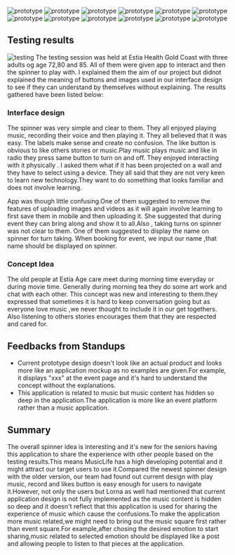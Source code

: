 ![prototype](https://github.com/deco3500-2017/Genius/blob/master/DigitalPrototype/img2/Homepage.png)
![prototype](https://github.com/deco3500-2017/Genius/blob/master/DigitalPrototype/img2/Event%20Gallery%20-%20happy.png)
![prototype](https://github.com/deco3500-2017/Genius/blob/master/DigitalPrototype/img2/View%20Event.png)
![prototype](https://github.com/deco3500-2017/Genius/blob/master/DigitalPrototype/img2/Join%20Event.png)
![prototype](https://github.com/deco3500-2017/Genius/blob/master/DigitalPrototype/img2/Create%20Event.png)
![prototype](https://github.com/deco3500-2017/Genius/blob/master/DigitalPrototype/img2/Add%20Images.png)
![prototype](https://github.com/deco3500-2017/Genius/blob/master/DigitalPrototype/img2/My%20Page.png)
![prototype](https://github.com/deco3500-2017/Genius/blob/master/DigitalPrototype/img2/My%20Like.png)
![prototype](https://github.com/deco3500-2017/Genius/blob/master/DigitalPrototype/img2/My%20Event.png)
![prototype](https://github.com/deco3500-2017/Genius/blob/master/DigitalPrototype/img2/My%20Event%202.png)
![prototype](https://github.com/deco3500-2017/Genius/blob/master/DigitalPrototype/img2/Delete%20event.png)
![prototype](https://github.com/deco3500-2017/Genius/blob/master/DigitalPrototype/img2/Delete.png)
## Testing results
![testing](https://github.com/deco3500-2017/Genius/blob/master/testingatagecare.png)
 The testing session was held at Estia Health Gold Coast with three adults og age 72,80 and 85. All of them were given app to interact and then the spinner to play with. I explained them the aim of our project but didnot explained the meaning of buttons and images used in our interface design to see if they can understand by themselves without explaining. The results gathered have been listed below: 

### Interface design
 The spinner was very simple and clear to them. They all enjoyed playing music, recording their voice and then playing it. They all believed that it was easy. The labels make sense and create no confusion. The like button is obvious to like others stories or music.Play music plays music and like in radio they press same button to turn on and off. They enjoyed interacting with it physically . I asked them what if it has been projected on a wall and they have to select using a device. They all said that they are not very keen to learn new technology.They want to do something that looks familiar and does not involve learning.
 
 App was though little confusing.One of them suggested to remove the features of uploading  images and videos as it will again involve learning to first save them in mobile and then  uploading it. She suggested that during event they can bring along and show it to all.Also , taking turns on spinner was not clear to them. One of them suggested to display the name on spinner for turn taking. When booking for event, we input our name ,that name should be displayed on spinner.

### Concept Idea
The old people at Estia Age care meet during morning time everyday or during movie time. Generally during morning tea they do some art work and chat with each other. This concept was new and interesting to them.they expressed that sometimes it is hard to keep conversation going but as everyone love music ,we never thought to include it in our get togethers. Also listening to others  stories encourages them that they are respected and cared for. 

## Feedbacks from Standups
* Current prototype design doesn't look like an actual product and looks more like an application mockup as no examples are given.For example, it displays "xxx" at the event page and it's hard to understand the concept without the explanations.
* This application is related to music but music content has hidden so deep in the application.The application is more like an event platform rather than a music application.

## Summary
The overall spinner idea is interesting and it's new for the seniors having this application to share the experience with other people based on the testing results.This means MusicLife has a high developing potential and it might attract our target users to use it.Compared the newest spinner design with the older version, our team had found out current design with play music, record and likes button is easy enough for users to navigate it.However, not only the users but Lorna as well had mentioned that current application design is not fully implemented as the music content is hidden so deep and it doesn't reflect that this application is used for sharing the experience of music which cause the confusions.To make the application more music related,we might need to bring out the music square first rather than event square.For example,after chosing the desired emotion to start sharing,music related to selected emotion should be displayed like a post and allowing people to listen to that pieces at the application.
